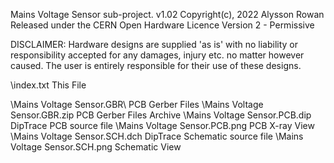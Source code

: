 Mains Voltage Sensor sub-project.
v1.02 Copyright(c), 2022 Alysson Rowan
Released under the 
CERN Open Hardware Licence Version 2 - Permissive


DISCLAIMER:
Hardware designs are supplied 'as is' with no liability or responsibility 
accepted for any damages, injury etc. no matter however caused. The user 
is entirely responsible for their use of these designs.

\index.txt				This File

\Mains Voltage Sensor.GBR\		PCB Gerber Files
\Mains Voltage Sensor.GBR.zip		PCB Gerber Files Archive
\Mains Voltage Sensor.PCB.dip		DipTrace PCB source file
\Mains Voltage Sensor.PCB.png		PCB X-ray View
\Mains Voltage Sensor.SCH.dch		DipTrace Schematic source file
\Mains Voltage Sensor.SCH.png		Schematic View
